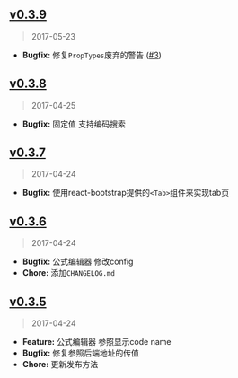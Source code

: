 ## [v0.3.9]
> 2017-05-23

- **Bugfix:** 修复`PropTypes`废弃的警告 ([#3])

[v0.3.9]: https://github.com/yyssc/ssc-formula/compare/v0.3.8...v0.3.9
[#3]: https://github.com/yyssc/ssc-grid/issues/3

## [v0.3.8]
> 2017-04-25

- **Bugfix:** 固定值 支持编码搜索

[v0.3.8]: https://github.com/yyssc/ssc-formula/compare/v0.3.7...v0.3.8

## [v0.3.7]
> 2017-04-24

- **Bugfix:** 使用react-bootstrap提供的`<Tab>`组件来实现tab页

[v0.3.7]: https://github.com/yyssc/ssc-formula/compare/v0.3.6...v0.3.7

## [v0.3.6]
> 2017-04-24

- **Bugfix:** 公式编辑器 修改config
- **Chore:** 添加`CHANGELOG.md`

[v0.3.6]: https://github.com/yyssc/ssc-formula/compare/v0.3.5...v0.3.6

## [v0.3.5]
> 2017-04-24

- **Feature:** 公式编辑器 参照显示code name
- **Bugfix:** 修复参照后端地址的传值
- **Chore:** 更新发布方法

[v0.3.5]: https://github.com/yyssc/ssc-formula/compare/v0.3.4...v0.3.5
